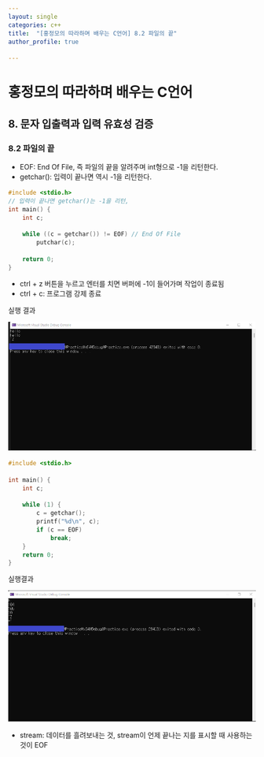 ```yaml
---
layout: single
categories: c++
title:  "[홍정모의 따라하며 배우는 C언어] 8.2 파일의 끝"
author_profile: true

---
```


# 홍정모의 따라하며 배우는 C언어
## 8. 문자 입출력과 입력 유효성 검증
### 8.2 파일의 끝
- EOF: End Of File, 즉 파일의 끝을 알려주며 int형으로 -1을 리턴한다.
- getchar(): 입력이 끝나면 역시 -1을 리턴한다.
```c
#include <stdio.h>
// 입력이 끝나면 getchar()는 -1을 리턴,
int main() {
	int c;

	while ((c = getchar()) != EOF) // End Of File
		putchar(c);

	return 0;
}
```
- ctrl + z 버튼을 누르고 엔터를 치면 버퍼에 -1이 들어가며 작업이 종료됨
- ctrl + c: 프로그램 강제 종료

실행 결과

![image](/assets/images/tbc/8.2.1.png)
```c
#include <stdio.h>

int main() {
	int c;

	while (1) {
		c = getchar();
		printf("%d\n", c);
		if (c == EOF)
			break;
	}
	return 0;
}

```
실행결과

![image](/assets/images/tbc/8.2.2.png)
- stream: 데이터를 흘려보내는 것, stream이 언제 끝나는 지를 표시할 때 사용하는 것이 EOF
